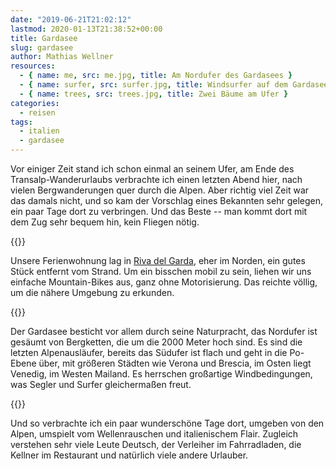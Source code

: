 ```yaml
---
date: "2019-06-21T21:02:12"
lastmod: 2020-01-13T21:38:52+00:00
title: Gardasee
slug: gardasee
author: Mathias Wellner
resources:
  - { name: me, src: me.jpg, title: Am Nordufer des Gardasees }
  - { name: surfer, src: surfer.jpg, title: Windsurfer auf dem Gardasee }
  - { name: trees, src: trees.jpg, title: Zwei Bäume am Ufer }
categories:
  - reisen
tags:
  - italien
  - gardasee
---
```

Vor einiger Zeit stand ich schon einmal an seinem Ufer, am Ende des Transalp-Wanderurlaubs verbrachte ich einen letzten Abend hier, nach vielen Bergwanderungen quer durch die Alpen. Aber richtig viel Zeit war das damals nicht, und so kam der Vorschlag eines Bekannten sehr gelegen, ein paar Tage dort zu verbringen. Und das Beste -- man kommt dort mit dem Zug sehr bequem hin, kein Fliegen nötig. 
<!--more-->

{{<responsive-image name="me">}}

Unsere Ferienwohnung lag in [Riva del Garda](https://de.wikipedia.org/wiki/Riva_del_Garda), eher im Norden, ein gutes Stück entfernt vom Strand. Um ein bisschen mobil zu sein, liehen wir uns einfache Mountain-Bikes aus, ganz ohne Motorisierung. Das reichte völlig, um die nähere Umgebung zu erkunden. 

{{<responsive-image name="surfer" class="wide">}}

Der Gardasee besticht vor allem durch seine Naturpracht, das Nordufer ist gesäumt von Bergketten, die um die 2000 Meter hoch sind. Es sind die letzten Alpenausläufer, bereits das Südufer ist flach und geht in die Po-Ebene über, mit größeren Städten wie Verona und Brescia, im Osten liegt Venedig, im Westen Mailand. Es herrschen großartige Windbedingungen, was Segler und Surfer gleichermaßen freut. 

{{<responsive-image name="trees">}}

Und so verbrachte ich ein paar wunderschöne Tage dort, umgeben von den Alpen, umspielt vom Wellenrauschen und italienischem Flair. Zugleich verstehen sehr viele Leute Deutsch, der Verleiher im Fahrradladen, die Kellner im Restaurant und natürlich viele andere Urlauber. 